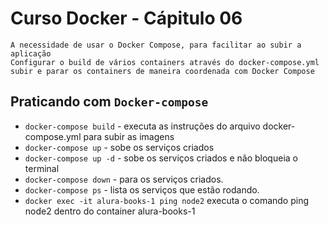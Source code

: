 # Curso Docker - Cápitulo 06
    A necessidade de usar o Docker Compose, para facilitar ao subir a aplicação
    Configurar o build de vários containers através do docker-compose.yml
    subir e parar os containers de maneira coordenada com Docker Compose

## Praticando com `Docker-compose`

- `docker-compose build` - executa as instruções do arquivo docker-compose.yml para subir as imagens
- `docker-compose up` - sobe os serviços criados
- `docker-compose up -d` - sobe os serviços criados e não bloqueia o terminal
- `docker-compose down` - para os serviços criados.
- `docker-compose ps` - lista os serviços que estão rodando.
- `docker exec -it alura-books-1 ping node2` executa o comando ping node2 dentro do container alura-books-1